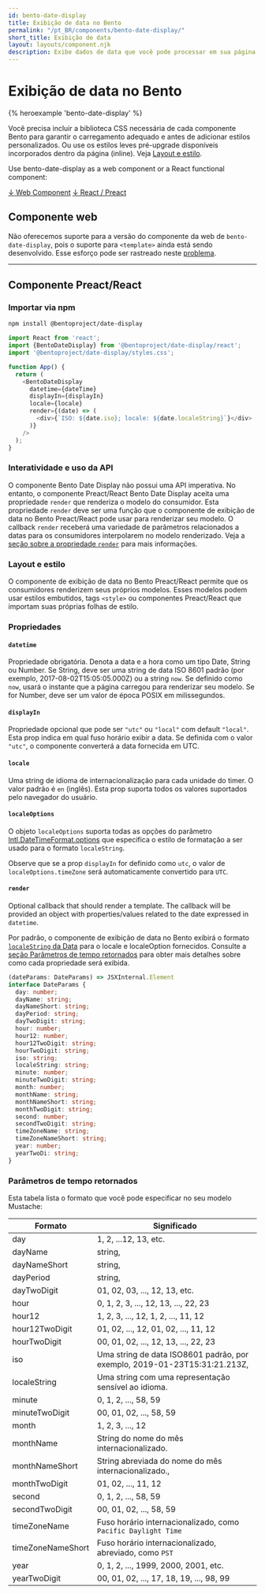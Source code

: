 ```yaml
---
id: bento-date-display
title: Exibição de data no Bento
permalink: "/pt_BR/components/bento-date-display/"
short_title: Exibição de data
layout: layouts/component.njk
description: Exibe dados de data que você pode processar em sua página.
---
```


# Exibição de data no Bento

{% heroexample 'bento-date-display' %}

Você precisa incluir a biblioteca CSS necessária de cada componente Bento para garantir o carregamento adequado e antes de adicionar estilos personalizados. Ou use os estilos leves pré-upgrade disponíveis incorporados dentro da página (inline). Veja [Layout e estilo](#attributes).

<div class="bd-usage bd-card bd-card--light-sea-green">   <p>Use bento-date-display as a web component or a React functional component:</p>   <a class="bd-button" href="#web-component">↓ Web Component</a>   <a class="bd-button" href="#preact%2Freact-component">↓ React / Preact</a>
</div>

## Componente web

Não oferecemos suporte para a versão do componente da web de `bento-date-display`, pois o suporte para `<template>` ainda está sendo desenvolvido. Esse esforço pode ser rastreado neste [problema](https://go.amp.dev/issue/36619).

<!--
An older version of this file contains the removed section, though it's incorrect:

https://github.com/ampproject/amphtml/blob/422d171e87571c4d125a2bf956e78e92444c10e8/extensions/amp-date-display/1.0/README.md
-->

---

## Componente Preact/React

### Importar via npm

```bash
npm install @bentoproject/date-display
```

```javascript
import React from 'react';
import {BentoDateDisplay} from '@bentoproject/date-display/react';
import '@bentoproject/date-display/styles.css';

function App() {
  return (
    <BentoDateDisplay
      datetime={dateTime}
      displayIn={displayIn}
      locale={locale}
      render={(date) => (
        <div>{`ISO: ${date.iso}; locale: ${date.localeString}`}</div>
      )}
    />
  );
}
```

### Interatividade e uso da API

O componente Bento Date Display não possui uma API imperativa. No entanto, o componente Preact/React Bento Date Display aceita uma propriedade `render` que renderiza o modelo do consumidor. Esta propriedade `render` deve ser uma função que o componente de exibição de data no Bento Preact/React pode usar para renderizar seu modelo. O callback `render` receberá uma variedade de parâmetros relacionados a datas para os consumidores interpolarem no modelo renderizado. Veja a <a href="#render" data-md-type="link">seção sobre a propriedade `render`</a> para mais informações.

### Layout e estilo

O componente de exibição de data no Bento Preact/React permite que os consumidores renderizem seus próprios modelos. Esses modelos podem usar estilos embutidos, tags `<style>` ou componentes Preact/React que importam suas próprias folhas de estilo.

### Propriedades

#### `datetime`

Propriedade obrigatória. Denota a data e a hora como um tipo Date, String ou Number. Se String, deve ser uma string de data ISO 8601 padrão (por exemplo, 2017-08-02T15:05:05.000Z) ou a string `now`. Se definido como `now`, usará o instante que a página carregou para renderizar seu modelo. Se for Number, deve ser um valor de época POSIX em milissegundos.

#### `displayIn`

Propriedade opcional que pode ser `"utc"` ou `"local"` com default `"local"`. Esta prop indica em qual fuso horário exibir a data. Se definida com o valor `"utc"`, o componente converterá a data fornecida em UTC.

#### `locale`

Uma string de idioma de internacionalização para cada unidade do timer. O valor padrão é `en` (inglês). Esta prop suporta todos os valores suportados pelo navegador do usuário.

#### `localeOptions`

O objeto `localeOptions` suporta todas as opções do parâmetro [Intl.DateTimeFormat.options](https://developer.mozilla.org/en-US/docs/Web/JavaScript/Reference/Global_Objects/Intl/DateTimeFormat/DateTimeFormat#parameters) que especifica o estilo de formatação a ser usado para o formato `localeString`.

Observe que se a prop `displayIn` for definido como `utc`, o valor de `localeOptions.timeZone` será automaticamente convertido para `UTC`.

#### `render`

Optional callback that should render a template. The callback will be provided an object with properties/values related to the date expressed in `datetime`.

Por padrão, o componente de exibição de data no Bento exibirá o formato [`localeString` da Data](https://developer.mozilla.org/en-US/docs/Web/JavaScript/Reference/Global_Objects/Date/toLocaleString) para o locale e localeOption fornecidos. Consulte a [seção Parâmetros de tempo retornados](#returned-time-parameters) para obter mais detalhes sobre como cada propriedade será exibida.

```typescript
(dateParams: DateParams) => JSXInternal.Element
interface DateParams {
  day: number;
  dayName: string;
  dayNameShort: string;
  dayPeriod: string;
  dayTwoDigit: string;
  hour: number;
  hour12: number;
  hour12TwoDigit: string;
  hourTwoDigit: string;
  iso: string;
  localeString: string;
  minute: number;
  minuteTwoDigit: string;
  month: number;
  monthName: string;
  monthNameShort: string;
  monthTwoDigit: string;
  second: number;
  secondTwoDigit: string;
  timeZoneName: string;
  timeZoneNameShort: string;
  year: number;
  yearTwoDi: string;
}
```

### Parâmetros de tempo retornados

Esta tabela lista o formato que você pode especificar no seu modelo Mustache:

Formato | Significado
--- | ---
day | 1, 2, ...12, 13, etc.
dayName | string,
dayNameShort | string,
dayPeriod | string,
dayTwoDigit | 01, 02, 03, ..., 12, 13, etc.
hour | 0, 1, 2, 3, ..., 12, 13, ..., 22, 23
hour12 | 1, 2, 3, ..., 12, 1, 2, ..., 11, 12
hour12TwoDigit | 01, 02, ..., 12, 01, 02, ..., 11, 12
hourTwoDigit | 00, 01, 02, ..., 12, 13, ..., 22, 23
iso | Uma string de data ISO8601 padrão, por exemplo, 2019-01-23T15:31:21.213Z,
localeString | Uma string com uma representação sensível ao idioma.
minute | 0, 1, 2, ..., 58, 59
minuteTwoDigit | 00, 01, 02, ..., 58, 59
month | 1, 2, 3, ..., 12
monthName | String do nome do mês internacionalizado.
monthNameShort | String abreviada do nome do mês internacionalizado.,
monthTwoDigit | 01, 02, ..., 11, 12
second | 0, 1, 2, ..., 58, 59
secondTwoDigit | 00, 01, 02, ..., 58, 59
timeZoneName | Fuso horário internacionalizado, como `Pacific Daylight Time`
timeZoneNameShort | Fuso horário internacionalizado, abreviado, como `PST`
year | 0, 1, 2, ..., 1999, 2000, 2001, etc.
yearTwoDigit | 00, 01, 02, ..., 17, 18, 19, ..., 98, 99
